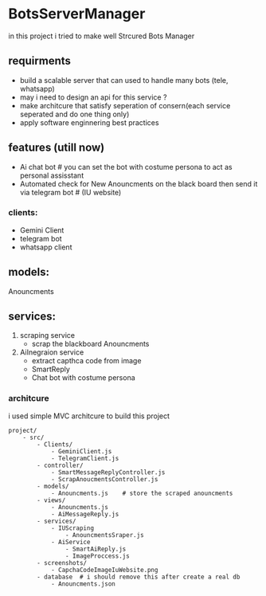 # BotsServerManager

in this project i tried to make well Strcured Bots Manager

## requirments

- build a scalable server that can used to handle many bots (tele, whatsapp)
- may i need to design an api for this service ?
- make architcure that satisfy seperation of consern(each service seperated and do one thing only)
- apply software enginnering best practices

## features (utill now)

- Ai chat bot # you can set the bot with costume persona to act as personal assisstant
- Automated check for New Anouncments on the black board then send it via telegram bot # (IU website)

### clients:

- Gemini Client
- telegram bot
- whatsapp client

## models:

Anouncments

## services:

1. scraping service
   - scrap the blackboard Anouncments
2. AiInegraion service
   - extract capthca code from image
   - SmartReply
   - Chat bot with costume persona

### architcure

i used simple MVC architcure to build this project

```
project/
    - src/
        - Clients/
            - GeminiClient.js
            - TelegramClient.js
        - controller/
            - SmartMessageReplyController.js
            - ScrapAnoucmentsController.js
        - models/
            - Anouncments.js    # store the scraped anouncments
        - views/
            - Anouncments.js
            - AiMessageReply.js
        - services/
            - IUScraping
                - AnouncmentsSraper.js
            - AiService
                - SmartAiReply.js
                - ImageProccess.js
        - screenshots/
            - CapchaCodeImageIuWebsite.png
        - database  # i should remove this after create a real db
            - Anouncments.json
```
